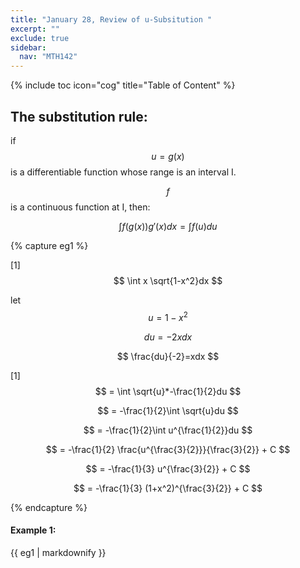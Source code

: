 ```yaml
---
title: "January 28, Review of u-Subsitution "
excerpt: ""
exclude: true
sidebar:
  nav: "MTH142"
---
```

{% include toc icon="cog" title="Table of Content" %}


## The substitution rule:

if $$ u = g(x) $$ is a differentiable function whose range is an interval I.

$$ f $$ is a continuous function at I, then:

$$ \int f(g(x))g'(x)dx = \int f(u)du $$



{% capture eg1 %}

[1] $$ \int x \sqrt{1-x^2}dx $$

let $$ u=1-x^2 $$

$$ du=-2xdx $$

$$ \frac{du}{-2}=xdx $$

[1] $$ = \int \sqrt{u}*-\frac{1}{2}du $$

$$ = -\frac{1}{2}\int \sqrt{u}du $$

$$ = -\frac{1}{2}\int u^{\frac{1}{2}}du $$

$$ = -\frac{1}{2} \frac{u^{\frac{3}{2}}}{\frac{3}{2}} + C $$

$$ = -\frac{1}{3} u^{\frac{3}{2}} + C $$

$$ = -\frac{1}{3} (1+x^2)^{\frac{3}{2}} + C $$

{% endcapture %}


<div class="notice--success">
  <h4>Example 1:</h4>
  {{ eg1 | markdownify }}
</div>